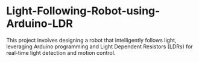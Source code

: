 # Light-Following-Robot-using-Arduino-LDR
This project involves designing a robot that intelligently follows light, leveraging Arduino programming and Light Dependent Resistors (LDRs) for real-time light detection and motion control.
